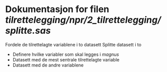 
# Dokumentasjon for filen *tilrettelegging/npr/2_tilrettelegging/splitte.sas*


Fordele de tilrettelagte variablene i to datasett
Splitte datasett i to

- Definere hvilke variabler som skal legges i *magnus*
- Datasett med de mest sentrale tilrettelagte variable
- Datasett med de andre variablene
